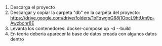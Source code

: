 1. Descarga el proyecto
2. Descargar y copiar la carpeta "db" en la carpeta del proyecto: https://drive.google.com/drive/folders/1bFqwgpG68j1OpcL9htUm9p-Awzbonr8E
3. Levanta los contenedores: docker-compose up -d --build
4. En teoria deberia aparecer la base de datos creada con algunos datos dentro
